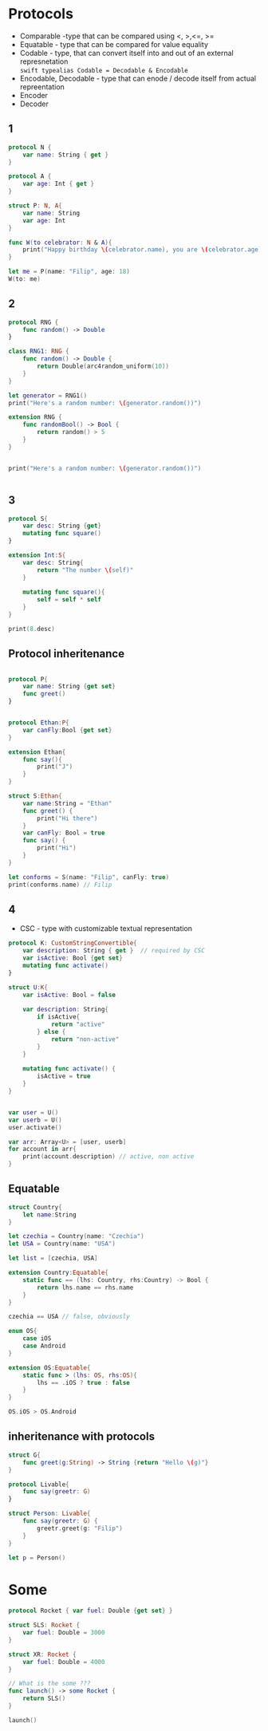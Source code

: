 # Protocols

* Comparable -type that can be compared using <, >,<=, >=
*  Equatable - type that can be compared for value equality
* Codable - type, that can convert itself into and out of an external represnetation  
```swift typealias Codable = Decodable & Encodable```  
* Encodable, Decodable - type that can enode / decode itself from actual repreentation
* Encoder
* Decoder


## 1
```swift
protocol N {
    var name: String { get }
}

protocol A {
    var age: Int { get }
}

struct P: N, A{
    var name: String
    var age: Int
}

func W(to celebrator: N & A){
    print("Happy birthday \(celebrator.name), you are \(celebrator.age) !")
}

let me = P(name: "Filip", age: 18)
W(to: me)

```

## 2
```swift
protocol RNG {
    func random() -> Double
}

class RNG1: RNG {
    func random() -> Double {
        return Double(arc4random_uniform(10))
    }
}

let generator = RNG1()
print("Here's a random number: \(generator.random())")

extension RNG {
    func randomBool() -> Bool {
        return random() > 5
    }
}


print("Here's a random number: \(generator.random())")



```


## 3
```swift
protocol S{
    var desc: String {get}
    mutating func square()
}

extension Int:S{
    var desc: String{
        return "The number \(self)"
    }
    
    mutating func square(){
        self = self * self
    }
}

print(8.desc)
```


## Protocol inheritenance
```swift

protocol P{
    var name: String {get set}
    func greet()
}


protocol Ethan:P{
    var canFly:Bool {get set}
}

extension Ethan{
    func say(){
        print("J")
    }
}

struct S:Ethan{
    var name:String = "Ethan"
    func greet() {
        print("Hi there")
    }
    var canFly: Bool = true
    func say() {
        print("Hi")
    }
}

let conforms = S(name: "Filip", canFly: true)
print(conforms.name) // Filip


```



## 4
* CSC - type with customizable textual representation

```swift
protocol K: CustomStringConvertible{
    var description: String { get }  // required by CSC
    var isActive: Bool {get set}
    mutating func activate()
}

struct U:K{
    var isActive: Bool = false
    
    var description: String{
        if isActive{
            return "active"
        } else {
            return "non-active"
        }
    }
    
    mutating func activate() {
        isActive = true
    }
}


var user = U()
var userb = U()
user.activate()

var arr: Array<U> = [user, userb]
for account in arr{
    print(account.description) // active, non active
}

```


## Equatable
```swift
struct Country{
    let name:String
}

let czechia = Country(name: "Czechia")
let USA = Country(name: "USA")

let list = [czechia, USA]

extension Country:Equatable{
    static func == (lhs: Country, rhs:Country) -> Bool {
        return lhs.name == rhs.name
    }
}

czechia == USA // false, obviously

```

```swift
enum OS{
    case iOS
    case Android
}

extension OS:Equatable{
    static func > (lhs: OS, rhs:OS){
        lhs == .iOS ? true : false
    }
}

OS.iOS > OS.Android
```


## inheritenance with protocols
```swift
struct G{
    func greet(g:String) -> String {return "Hello \(g)"}
}

protocol Livable{
    func say(greetr: G)
}

struct Person: Livable{
    func say(greetr: G) {
        greetr.greet(g: "Filip")
    }
}

let p = Person()
```

# Some
```swift
protocol Rocket { var fuel: Double {get set} }

struct SLS: Rocket {
    var fuel: Double = 3000
}

struct XR: Rocket {
    var fuel: Double = 4000
}

// What is the some ???
func launch() -> some Rocket {
    return SLS()
}

launch()
```

